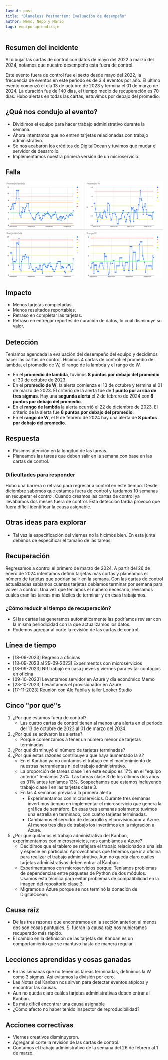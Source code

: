 ```yaml
---
layout: post
title: "Blameless Postmortem: Evaluación de desempeño"
author: Memo, Nepo y Mario
tags: equipo aprendizaje
---
```


## Resumen del incidente
Al dibujar las cartas de control con datos de mayo del 2022 a marzo del 2024, notamos que nuestro desempeño está fuera de control.

Este evento fuera de control fue el sexto desde mayo del 2022, la frecuencia de eventos en este periodo es de 3.4 eventos por año.
El último evento comenzó el día 13 de octubre de 2023 y termina el 01 de marzo de 2024.
La duración fue de 140 días, el tiempo medio de recuperación es 70 días.
Hubo alertas en todas las cartas, estuvimos por debajo del promedio.

## ¿Qué nos condujo al evento?
- Dividimos el equipo para hacer trabajo administrativo durante la semana.
- Ahora intentamos que no entren tarjetas relacionadas con trabajo administrativo.
- Se nos acabaron los créditos de DigitalOcean y tuvimos que mudar el servidor de desarrollo.
- Implementamos nuestra primera versión de un microservicio.

## Falla
![cartas de control](/assets/images/control_charts.png)

## Impacto
- Menos tarjetas completadas.
- Menos resultados reportables.
- Retraso en completar las tarjetas.
- Retraso en entregar reportes de curación de datos, lo cual disminuye su valor.

## Detección
Teníamos agendada la evaluación del desempeño del equipo y decidimos hacer las cartas de control.
Hicimos 4 cartas de control: el promedio de lambda, el promedio de W, el rango de la lambda y el rango de W.
- En el **promedio de lambda**, tuvimos **8 puntos por debajo del promedio** el 30 de octubre de 2023.
- En el **promedio de W**, la alerta comienza el 13 de octubre y termina el 01 de marzo de 2023. El criterio de la alerta fue de **1 punto por arriba de tres sigmas**. Hay una **segunda alerta** el 2 de febrero de 2024 con **8 puntos por debajo del promedio**.
- En el **rango de lambda** la alerta ocurrió el 22 de diciembre de 2023. El criterio de la alerta fue **8 puntos por debajo del promedio**.
- En el **rango de W**, el 9 de febrero de 2024 hay una alerta de **8 puntos por debajo del promedio**.

## Respuesta
- Pusimos atención en la longitud de las tareas.
- Planeamos las tareas que deben salir en la semana con base en las cartas de control.

### Dificultades para responder
Hubo una barrera o retraso para regresar a control en este tiempo.
Desde diciembre sabemos que estamos fuera de control y tardamos 10 semanas en recuperar el control.
Cuando creamos las cartas de control ya llevábamos dos meses fuera de control.
Esta detección tardía provocó que fuera difícil identificar la causa asignable.

## Otras ideas para explorar
- Tal vez la especificación del viernes no la hicimos bien.
En esta junta debimos de especificar el tamaño de las tareas.

## Recuperación
Regresamos a control el primero de marzo de 2024.
A partir del 26 de enero de 2024 intentamos definir tarjetas más cortas y planeamos el número de tarjetas que podrían salir en la semana.
Con las cartas de control actualizadas sabíamos cuantas tarjetas debíamos terminar por semana para volver a control.
Una vez que teníamos el número necesario, revisamos cuáles eran las tareas más fáciles de terminar y en esas trabajamos.

### ¿Cómo reducir el tiempo de recuperación?
- Si las cartas las generamos automáticamente las podríamos revisar con la misma periodicidad con la que actualizamos los datos.
- Podemos agregar al corte la revisión de las cartas de control.

## Línea de tiempo
- [18-09-2023] Regreso a oficinas
- [18-09-2023 al 29-09-2023] Experimentos con microservicios
- [18-09-2023] NR trabajó en casa jueves y viernes para evitar contagios en oficina
- [09-10-2023] Levantamos servidor en Azure y día económico Memo
- [23-10-2023] Levantamos el provisionador en Azure
- [17-11-2023] Reunión con Ale Fabila y taller Looker Studio

## Cinco "por qué"s
1. ¿Por qué estamos fuera de control?
    - Las cuatro cartas de control tienen al menos una alerta en el periodo del 13 de octubre de 2023 al 01 de marzo del 2024.
1. ¿Por qué se activaron las alertas?
    - Porque comenzamos a tener un número menor de tarjetas terminadas.
1. ¿Por qué disminuyó el número de tarjetas terminadas?
1. ¿Por qué estas razones contribuye a que haya aumentado la $\lambda$?
    - En el Kanban ya no contamos el trabajo en el mantenimiento de nuestras herramientas ni del trabajo administrativo.
    - La proporción de tareas clase 1 en este equipo es 17\% en el "equipo anterior" teníamos 25\%. Las tareas clase 3 de los últimos dos años es 31\% antes teníamos 13\%. Sospechamos que estamos incluyendo trabajo clase 1 en las tarjetas clase 3.
    - En las 4 semanas previas a la primera alerta:
        - Experimentamos con microservicios. 
        Durante tres semanas invertimos tiempo en implementar el microservicio que genera la gráfica de semáforo.
        En esas tres semanas solamente tuvimos una estrella en terminado, con cuatro tarjetas terminadas.
        - Cambiamos el servidor de desarrollo y el provisionador a Azure.
        Al menos tres días de trabajo los invertimos en la migración a Azure.
1. ¿Por qué quitamos el trabajo administrativo del Kanban, experimentamos con microservicios, nos cambiamos a Azure?
    - Decidimos que el tablero se reflejara el trabajo relacionado a una isla y especie en particular.
    Aprovechamos que tenemos que ir a oficina para realizar el trabajo administrativo.
    Aun no queda claro cuáles tarjetas administrativas deben entrar al Kanban.
    - Experimentamos con microservicios porque:
    Teníamos problemas de dependencias entre paquetes de Python de dos módulos.
    Usamos esta técnica para evitar problemas de compatibilidad en la imagen del repositorio clase 3.
    - Migramos a Azure porque se nos terminó la donación de DigitalOcean.

## Causa raíz
- De las tres razones que encontramos en la sección anterior, al menos dos son cosas puntuales.
  Si fueran la causa raíz nos hubieramos recuperado más rápido.
- El cambio en la definición de las tarjetas del Kanban es un comportamiento que se mantuvo hasta de manera regular.

## Lecciones aprendidas y cosas ganadas
- En las semanas que no tenemos tareas terminadas, definimos la W como 3 sigmas.
Así evitamos la división por cero.
- Las Notas del Kanban nos sirven para detectar eventos atípicos y encontrar las causas.
- Aun no queda claro cuáles tarjetas administrativas deben entrar al Kanban.
- Es más difícil encontrar una causa asignable
- ¿Cómo afecto no haber tenido inspector de reproducibilidad?

## Acciones correctivas
- Viernes creativos disminuyeron.
- Agregar al corte la revisión de las cartas de control.
- Contamos el trabajo administrativo de la semana del 26 de febrero al 1 de marzo.
